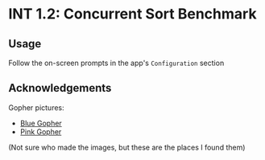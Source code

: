 # INT 1.2: Concurrent Sort Benchmark

## Usage

Follow the on-screen prompts in the app's `Configuration` section

## Acknowledgements

Gopher pictures:
- [Blue Gopher](https://1ambda.blog/category/algorithm/design-analysis/)
- [Pink Gopher](https://www.netclipart.com/down/xbJwmx_gopher-png-source-https-github-gopher-gopher-svg/)

(Not sure who made the images, but these are the places I found them)
